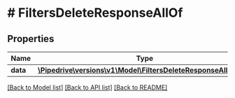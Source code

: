 # # FiltersDeleteResponseAllOf

## Properties

Name | Type | Description | Notes
------------ | ------------- | ------------- | -------------
**data** | [**\Pipedrive\versions\v1\Model\FiltersDeleteResponseAllOfData**](FiltersDeleteResponseAllOfData.md) |  |

[[Back to Model list]](../README.md#documentation-for-models) [[Back to API list]](../README.md#documentation-for-api-endpoints) [[Back to README]](../README.md)
